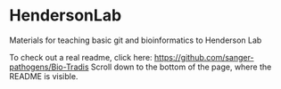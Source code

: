 # HendersonLab
Materials for teaching basic git and bioinformatics to Henderson Lab 

To check out a real readme, click here: https://github.com/sanger-pathogens/Bio-Tradis 
Scroll down to the bottom of the page, where the README is visible. 
